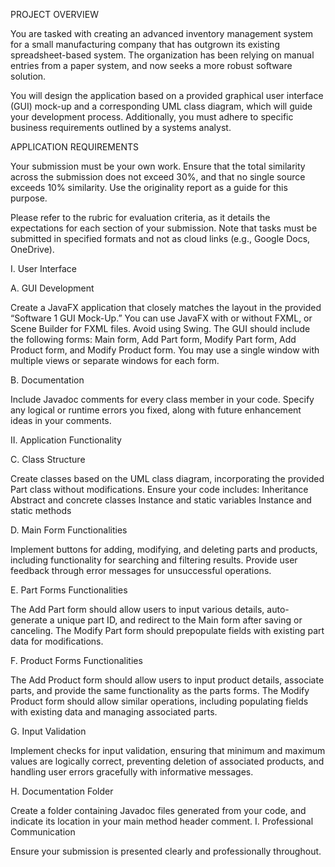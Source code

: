 PROJECT OVERVIEW

You are tasked with creating an advanced inventory management system for a small manufacturing company that has outgrown its existing spreadsheet-based system. The organization has been relying on manual entries from a paper system, and now seeks a more robust software solution.

You will design the application based on a provided graphical user interface (GUI) mock-up and a corresponding UML class diagram, which will guide your development process. Additionally, you must adhere to specific business requirements outlined by a systems analyst.

APPLICATION REQUIREMENTS

Your submission must be your own work. Ensure that the total similarity across the submission does not exceed 30%, and that no single source exceeds 10% similarity. Use the originality report as a guide for this purpose.

Please refer to the rubric for evaluation criteria, as it details the expectations for each section of your submission. Note that tasks must be submitted in specified formats and not as cloud links (e.g., Google Docs, OneDrive).

I. User Interface

A. GUI Development

Create a JavaFX application that closely matches the layout in the provided “Software 1 GUI Mock-Up.” You can use JavaFX with or without FXML, or Scene Builder for FXML files. Avoid using Swing.
The GUI should include the following forms: Main form, Add Part form, Modify Part form, Add Product form, and Modify Product form. You may use a single window with multiple views or separate windows for each form.

B. Documentation

Include Javadoc comments for every class member in your code. Specify any logical or runtime errors you fixed, along with future enhancement ideas in your comments.

II. Application Functionality

C. Class Structure

Create classes based on the UML class diagram, incorporating the provided Part class without modifications. Ensure your code includes:
Inheritance
Abstract and concrete classes
Instance and static variables
Instance and static methods

D. Main Form Functionalities

Implement buttons for adding, modifying, and deleting parts and products, including functionality for searching and filtering results.
Provide user feedback through error messages for unsuccessful operations.

E. Part Forms Functionalities

The Add Part form should allow users to input various details, auto-generate a unique part ID, and redirect to the Main form after saving or canceling.
The Modify Part form should prepopulate fields with existing part data for modifications.

F. Product Forms Functionalities

The Add Product form should allow users to input product details, associate parts, and provide the same functionality as the parts forms.
The Modify Product form should allow similar operations, including populating fields with existing data and managing associated parts.

G. Input Validation

Implement checks for input validation, ensuring that minimum and maximum values are logically correct, preventing deletion of associated products, and handling user errors gracefully with informative messages.

H. Documentation Folder

Create a folder containing Javadoc files generated from your code, and indicate its location in your main method header comment.
I. Professional Communication

Ensure your submission is presented clearly and professionally throughout.
